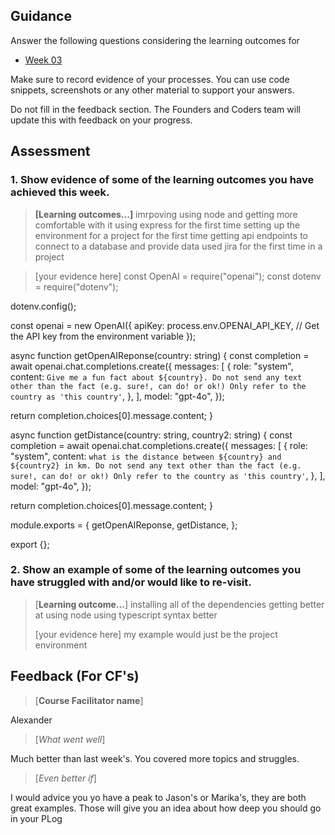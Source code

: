 ## Guidance
Answer the following questions considering the learning outcomes for
- [Week 03](https://learn.foundersandcoders.com/course/syllabus/developer/week03-project03-server/learning-outcomes/)

Make sure to record evidence of your processes. You can use code snippets, screenshots or any other material to support your answers.

Do not fill in the feedback section. The Founders and Coders team will update this with feedback on your progress.

## Assessment
 ### 1. Show evidence of some of the learning outcomes you have achieved this week.
> **[Learning outcomes...]**
> imrpoving using node and getting more comfortable with it
> using express for the first time
> setting up the environment for a project for the first time
> getting api endpoints to connect to a database and provide data
> used jira for the first time in a project

> [your evidence here]
const OpenAI = require("openai");
const dotenv = require("dotenv");

dotenv.config();

const openai = new OpenAI({
  apiKey: process.env.OPENAI_API_KEY, // Get the API key from the environment variable
});

async function getOpenAIReponse(country: string) {
  const completion = await openai.chat.completions.create({
    messages: [
      {
        role: "system",
        content: `Give me a fun fact about ${country}. Do not send any text other than the fact (e.g. sure!, can do! or ok!) Only refer to the country as 'this country'`,
      },
    ],
    model: "gpt-4o",
  });

  return completion.choices[0].message.content;
}

async function getDistance(country: string, country2: string) {
  const completion = await openai.chat.completions.create({
    messages: [
      {
        role: "system",
        content: `what is the distance between ${country} and ${country2} in km. Do not send any text other than the fact (e.g. sure!, can do! or ok!) Only refer to the country as 'this country'`,
      },
    ],
    model: "gpt-4o",
  });

  return completion.choices[0].message.content;
}

module.exports = {
  getOpenAIReponse,
  getDistance,
};

export {};


 ### 2. Show an example of some of the learning outcomes you have struggled with and/or would like to re-visit.
> [**Learning outcome...**]
installing all of the dependencies
> getting better at using node
> using typescript syntax better
> 
> [your evidence here]
> my example would just be the project environment

## Feedback (For CF's)
> [**Course Facilitator name**]

Alexander

> [*What went well*]

Much better than last week's. You covered more topics and struggles.

> [*Even better if*]

I would advice you yo have a peak to Jason's or Marika's, they are both great examples. Those will give you an idea about how deep you should go in your PLog
